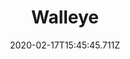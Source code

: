 ---
templateKey: blog-post
featuredpost: false
date: 2020-02-17T15:45:45.711Z
type: fish
title: Walleye
description: A freshwater fish caught at night.
note: Winter requires Rain Totem.
sellPrice: 105
featuredimage: /img/Walleye.png
tags:
  - Town
  - Forest
  - Mountain
  - Secret Woods
  - 12pm – 2am
  - Fall
  - Winter
  - Rain
  - Night Fishing Bundle
---